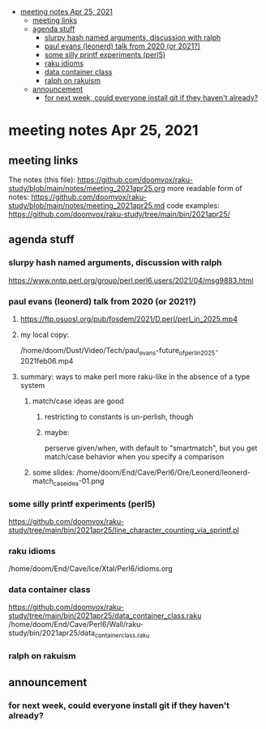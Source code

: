 - [meeting notes Apr 25, 2021](#org3c6bcea)
  - [meeting links](#org43b1c2f)
  - [agenda stuff](#org1d6bfc1)
    - [slurpy hash named arguments, discussion with ralph](#org84d5aff)
    - [paul evans (leonerd) talk from 2020 (or 2021?)](#orga732c48)
    - [some silly printf experiments (perl5)](#org8c2b3f0)
    - [raku idioms](#orgfa14bf9)
    - [data container class](#orgdd419a5)
    - [ralph on rakuism](#orgfb74684)
  - [announcement](#orgb31f170)
    - [for next week, could everyone install git if they haven't already?](#org35ae932)


<a id="org3c6bcea"></a>

# meeting notes Apr 25, 2021


<a id="org43b1c2f"></a>

## meeting links

The notes (this file): <https://github.com/doomvox/raku-study/blob/main/notes/meeting_2021apr25.org> more readable form of notes: <https://github.com/doomvox/raku-study/blob/main/notes/meeting_2021apr25.md> code examples: <https://github.com/doomvox/raku-study/tree/main/bin/2021apr25/>


<a id="org1d6bfc1"></a>

## agenda stuff


<a id="org84d5aff"></a>

### slurpy hash named arguments, discussion with ralph

<https://www.nntp.perl.org/group/perl.perl6.users/2021/04/msg9883.html>


<a id="orga732c48"></a>

### paul evans (leonerd) talk from 2020 (or 2021?)

1.  <https://ftp.osuosl.org/pub/fosdem/2021/D.perl/perl_in_2025.mp4>

2.  my local copy:

    /home/doom/Dust/Video/Tech/paul<sub>evans</sub>-future<sub>of</sub><sub>perl</sub><sub>in</sub><sub>2025</sub>-2021feb06.mp4

3.  summary: ways to make perl more raku-like in the absence of a type system

    1.  match/case ideas are good
    
        1.  restricting to constants is un-perlish, though
        
        2.  maybe:
        
            perserve given/when, with default to "smartmatch", but you get match/case behavior when you specify a comparison
    
    2.  some slides: /home/doom/End/Cave/Perl6/Ore/Leonerd/leonerd-match<sub>case</sub><sub>idea</sub>-01.png


<a id="org8c2b3f0"></a>

### some silly printf experiments (perl5)

<https://github.com/doomvox/raku-study/tree/main/bin/2021apr25/line_character_counting_via_sprintf.pl>


<a id="orgfa14bf9"></a>

### raku idioms

/home/doom/End/Cave/Ice/Xtal/Perl6/idioms.org


<a id="orgdd419a5"></a>

### data container class

<https://github.com/doomvox/raku-study/tree/main/bin/2021apr25/data_container_class.raku> /home/doom/End/Cave/Perl6/Wall/raku-study/bin/2021apr25/data<sub>container</sub><sub>class.raku</sub>


<a id="orgfb74684"></a>

### ralph on rakuism


<a id="orgb31f170"></a>

## announcement


<a id="org35ae932"></a>

### for next week, could everyone install git if they haven't already?
